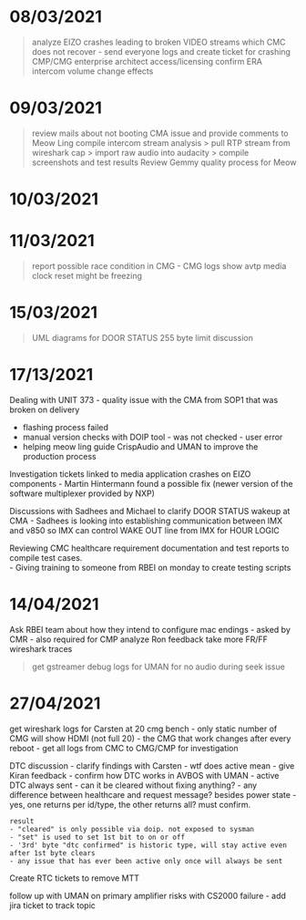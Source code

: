 # 08/03/2021
> analyze EIZO crashes leading to broken VIDEO streams which CMC does not recover
	- send everyone logs and create ticket for crashing CMP/CMG
> enterprise architect access/licensing
> confirm ERA intercom volume change effects

# 09/03/2021
> review mails about not booting CMA issue and provide comments to Meow Ling
> compile intercom stream analysis
    > pull RTP stream from wireshark cap
    > import raw audio into audacity
    > compile screenshots and test results
> Review Gemmy quality process for Meow

# 10/03/2021
> 

# 11/03/2021
> report possible race condition in CMG
	- CMG logs show avtp media clock reset might be freezing


# 15/03/2021
> UML diagrams for DOOR STATUS
> 255 byte limit discussion

# 17/13/2021

Dealing with UNIT 373 - quality issue with the CMA from SOP1 that was broken on delivery
- flashing process failed
- manual version checks with DOIP tool - was not checked - user error
- helping meow ling guide CrispAudio and UMAN to improve the production process

Investigation tickets linked to media application crashes on EIZO components 
    - Martin Hintermann found a possible fix (newer version of the software multiplexer provided by NXP)

Discussions with Sadhees and Michael to clarify DOOR STATUS wakeup at CMA
    - Sadhees is looking into establishing communication between IMX and v850 so IMX can control WAKE OUT line from IMX for HOUR LOGIC

Reviewing CMC healthcare requirement documentation and test reports to compile test cases.  
    - Giving training to someone from RBEI on monday to create testing scripts


# 14/04/2021
Ask RBEI team about how they intend to configure mac endings
	- asked by CMR
	- also required for CMP
analyze Ron feedback
take more FR/FF wireshark traces
> get gstreamer debug logs for UMAN for no audio during seek issue


# 27/04/2021
get wireshark logs for Carsten at 20 cmg bench
	- only static number of CMG will show HDMI (not full 20)
	- the CMG that work changes after every reboot
	- get all logs from CMC to CMG/CMP for investigation

DTC discussion
	- clarify findings with Carsten
	- wtf does active mean
	- give Kiran feedback
	- confirm how DTC works in AVBOS with UMAN
		- active DTC always sent
		- can it be cleared without fixing anything?
		- any difference between healthcare and request message? besides power state
			- yes, one returns per id/type, the other returns all? must confirm.

	result
	- "cleared" is only possible via doip. not exposed to sysman
	- "set" is used to set 1st bit to on or off
	- '3rd' byte "dtc confirmed" is historic type, will stay active even after 1st byte clears
	- any issue that has ever been active only once will always be sent

Create RTC tickets to remove MTT

follow up with UMAN on primary amplifier risks with CS2000 failure
	- add jira ticket to track topic